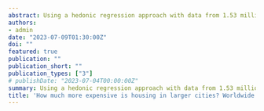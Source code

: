 ```yaml
---
abstract: Using a hedonic regression approach with data from 1.53 million Airbnb properties, I estimate the price of a representative short-term rental property at the center of 734 cities worldwide. The estimated rental prices provide an internationally standardized proxy for housing costs. Rental prices computed in this way are found to be highest in Amsterdam, London, New York, and San Francisco. I use these standardized rental price estimates to compute the elasticity of housing costs with respect to city size. My preferred specification shows an elasticity of 0.16, statistically significant at the 1\% level. However, there is considerable geographic heterogeneity. Housing costs increase more strongly in city size in the euro area and India than elsewhere. In contrast, I find them to decrease in city size in Mexico. I offer suggestive evidence that crime might explain this unusual result.
authors:
- admin
date: "2023-07-09T01:30:00Z"
doi: ""
featured: true
publication: ""
publication_short: ""
publication_types: ["3"]
# publishDate: "2023-07-04T00:00:00Z"
summary: Using a hedonic regression approach with data from 1.53 million Airbnb properties, I estimate the price of a representative short-term rental property at the center of 734 cities worldwide. The estimated rental prices provide an internationally standardized proxy for housing costs. Rental prices computed in this way are found to be highest in Amsterdam, London, New York, and San Francisco. I use these standardized rental price estimates to compute the elasticity of housing costs with respect to city size. My preferred specification shows an elasticity of 0.16, statistically significant at the 1\% level. However, there is considerable geographic heterogeneity. Housing costs increase more strongly in city size in the euro area and India than elsewhere. In contrast, I find them to decrease in city size in Mexico. I offer suggestive evidence that crime might explain this unusual result.
title: 'How much more expensive is housing in larger cities? Worldwide evidence from Airbnb'
---
```


